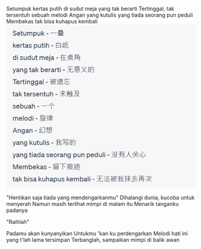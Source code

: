 Setumpuk kertas putih di sudut meja yang tak berarti 
Tertinggal, tak tersentuh sebuah melodi 
Angan yang kutulis yang tiada seorang pun peduli 
Membekas tak bisa kuhapus kembali 
![image.png|325](https://raw.githubusercontent.com/Ash0645/image_remote/main/202309050035696.png)

"Hentikan saja tiada yang mendengarkanmu" 
Dihalangi dunia, kucoba untuk menyerah 
Namun masih terlihat mimpi di malam itu 
Menarik tanganku padanya

"Raihlah"

Padamu akan kunyanyikan Untukmu 'kan ku perdengarkan Melodi hati ini yang t'lah lama tersimpan Terbanglah, sampaikan mimpi di balik awan